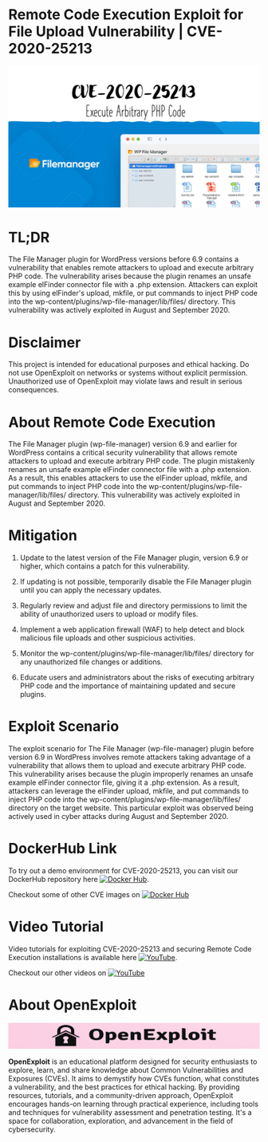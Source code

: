 # Remote Code Execution Exploit for File Upload Vulnerability | CVE-2020-25213
![CVE-2020-25213](https://raw.githubusercontent.com/pawanjswal/pawanjswal.github.io/master/cve-2020-25213/assets/thumbnail.jpg)

# TL;DR
The File Manager plugin for WordPress versions before 6.9 contains a vulnerability that enables remote attackers to upload and execute arbitrary PHP code. The vulnerability arises because the plugin renames an unsafe example elFinder connector file with a .php extension. Attackers can exploit this by using elFinder's upload, mkfile, or put commands to inject PHP code into the wp-content/plugins/wp-file-manager/lib/files/ directory. This vulnerability was actively exploited in August and September 2020.

# Disclaimer
This project is intended for educational purposes and ethical hacking. Do not use OpenExploit on networks or systems without explicit permission. Unauthorized use of OpenExploit may violate laws and result in serious consequences.

# About Remote Code Execution
The File Manager plugin (wp-file-manager) version 6.9 and earlier for WordPress contains a critical security vulnerability that allows remote attackers to upload and execute arbitrary PHP code. The plugin mistakenly renames an unsafe example elFinder connector file with a .php extension. As a result, this enables attackers to use the elFinder upload, mkfile, and put commands to inject PHP code into the wp-content/plugins/wp-file-manager/lib/files/ directory. This vulnerability was actively exploited in August and September 2020.

# Mitigation
1. Update to the latest version of the File Manager plugin, version 6.9 or higher, which contains a patch for this vulnerability.

2. If updating is not possible, temporarily disable the File Manager plugin until you can apply the necessary updates.

3. Regularly review and adjust file and directory permissions to limit the ability of unauthorized users to upload or modify files.

4. Implement a web application firewall (WAF) to help detect and block malicious file uploads and other suspicious activities.

5. Monitor the wp-content/plugins/wp-file-manager/lib/files/ directory for any unauthorized file changes or additions.

6. Educate users and administrators about the risks of executing arbitrary PHP code and the importance of maintaining updated and secure plugins.

# Exploit Scenario
The exploit scenario for The File Manager (wp-file-manager) plugin before version 6.9 in WordPress involves remote attackers taking advantage of a vulnerability that allows them to upload and execute arbitrary PHP code. This vulnerability arises because the plugin improperly renames an unsafe example elFinder connector file, giving it a .php extension. As a result, attackers can leverage the elFinder upload, mkfile, and put commands to inject PHP code into the wp-content/plugins/wp-file-manager/lib/files/ directory on the target website. This particular exploit was observed being actively used in cyber attacks during August and September 2020.

# DockerHub Link
To try out a demo environment for CVE-2020-25213, you can visit our DockerHub repository here [![Docker Hub](https://img.shields.io/badge/Docker_Hub-2496ED?style=flat-square&logo=docker&logoColor=white)](https://hub.docker.com/r/pawanjswal/cve-2020-25213).

Checkout some of other CVE images on [![Docker Hub](https://img.shields.io/badge/Docker_Hub-2496ED?style=flat-square&logo=docker&logoColor=white)](https://hub.docker.com/u/pawanjswal)

# Video Tutorial
Video tutorials for exploiting CVE-2020-25213 and securing Remote Code Execution installations is available here [![YouTube](https://img.shields.io/badge/YouTube-FF0000?style=flat-square&logo=youtube&logoColor=white)](https://www.youtube.com/watch?v=cve-2020-25213). 

Checkout our other videos on [![YouTube](https://img.shields.io/badge/YouTube-FF0000?style=flat-square&logo=youtube&logoColor=white)](https://www.youtube.com/@OpenExploit)

# About OpenExploit
![OpenExploit](https://raw.githubusercontent.com/pawanjswal/pawanjswal.github.io/refs/heads/master/assets/logo.png)

**OpenExploit** is an educational platform designed for security enthusiasts to explore, learn, and share knowledge about Common Vulnerabilities and Exposures (CVEs). It aims to demystify how CVEs function, what constitutes a vulnerability, and the best practices for ethical hacking. By providing resources, tutorials, and a community-driven approach, OpenExploit encourages hands-on learning through practical experience, including tools and techniques for vulnerability assessment and penetration testing. It's a space for collaboration, exploration, and advancement in the field of cybersecurity.